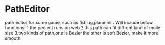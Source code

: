 # PathEditor
path editor for some game, such as fishing,plane hit .
Will include below functions:
1.the peoject runs on web
2.this path can fit diffrent kind of moile size
3.two kinds of path,one is Bezier the other is soft Bezier, make it more smooth
